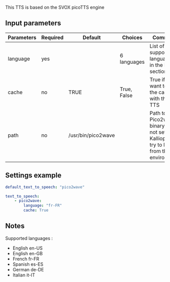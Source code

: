 This TTS is based on the SVOX picoTTS engine

## Input parameters

| Parameters | Required | Default            | Choices      | Comment                                                                                                                                  |
| ---------- | -------- | ------------------ | ------------ | ---------------------------------------------------------------------------------------------------------------------------------------- |
| language   | yes      |                    | 6 languages  | List of supported languages in the Note section                                                                                          |
| cache      | no       | TRUE               | True,  False | True if you want to use the cache with this TTS                                                                                          |
| path       | no       | /usr/bin/pico2wave |              | Path to the Pico2wave binary. If not set, Kalliope will try to load it from the environment                                              | convert to a specific samplerate. For Example: 44100 |

## Settings example

```yaml
default_text_to_speech: "pico2wave"

text_to_speech:
    - pico2wave:
        language: "fr-FR"
        cache: True
```

## Notes

Supported languages :

- English en-US
- English en-GB
- French fr-FR
- Spanish es-ES
- German de-DE
- Italian it-IT
